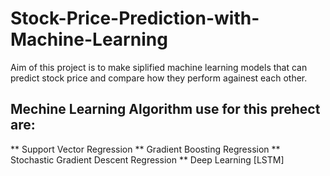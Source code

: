 # Stock-Price-Prediction-with-Machine-Learning
Aim of this project is to make siplified machine learning models that can predict stock price and compare how they perform againest each other.

## Mechine Learning Algorithm use for this prehect are:
** Support Vector Regression
** Gradient Boosting Regression
** Stochastic Gradient Descent Regression
** Deep Learning [LSTM]

